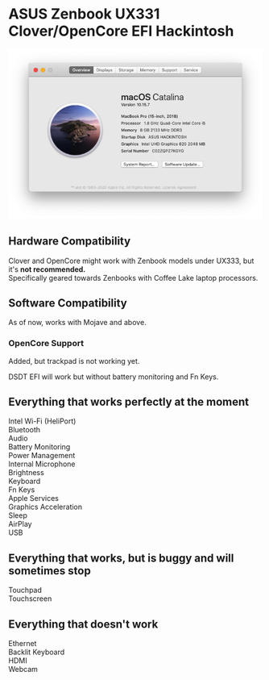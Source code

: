 # ASUS Zenbook UX331 Clover/OpenCore EFI Hackintosh
![](images/AboutthisMac.png)

## Hardware Compatibility
Clover and OpenCore might work with Zenbook models under UX333, but it's **not recommended.**     
Specifically geared towards Zenbooks with Coffee Lake laptop processors.

## Software Compatibility
As of now, works with Mojave and above.

### OpenCore Support
Added, but trackpad is not working yet.

DSDT EFI will work but without battery monitoring and Fn Keys.

## Everything that works perfectly at the moment
Intel Wi-Fi (HeliPort)  
Bluetooth  
Audio  
Battery Monitoring  
Power Management  
Internal Microphone  
Brightness  
Keyboard  
Fn Keys  
Apple Services  
Graphics Acceleration   
Sleep   
AirPlay  
USB  

## Everything that works, but is buggy and will sometimes stop
Touchpad  
Touchscreen

## Everything that doesn't work
Ethernet  
Backlit Keyboard  
HDMI  
Webcam

